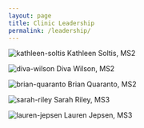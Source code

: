 ```yaml
---
layout: page
title: Clinic Leadership
permalink: /leadership/
---
```


![kathleen-soltis](http://placehold.it/140x140, "Kathleen Soltis") Kathleen Soltis, MS2

![diva-wilson](http://placehold.it/140x140, "Diva Wilson") Diva Wilson, MS2

![brian-quaranto](http://placehold.it/140x140, "Brian Quaranto") Brian Quaranto, MS2

![sarah-riley](http://placehold.it/140x140, "Sarah Riley") Sarah Riley, MS3

![lauren-jepsen](http://placehold.it/140x140, "Lauren Jepsen") Lauren Jepsen, MS3




